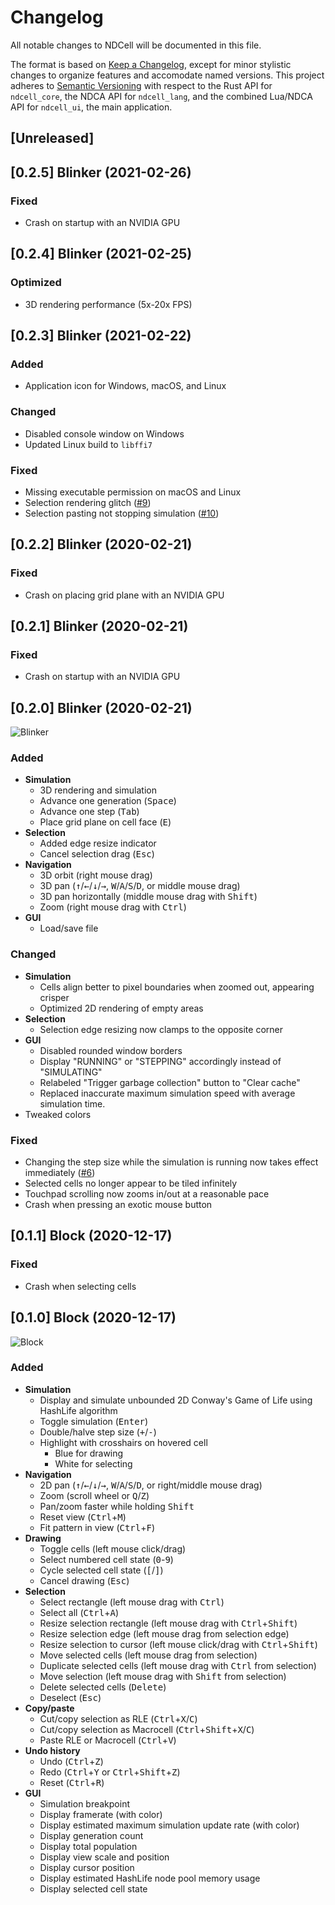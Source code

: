 # Changelog

All notable changes to NDCell will be documented in this file.

The format is based on [Keep a Changelog](https://keepachangelog.com/en/1.0.0/), except for minor stylistic changes to organize features and accomodate named versions. This project adheres to [Semantic Versioning](https://semver.org/spec/v2.0.0.html) with respect to the Rust API for `ndcell_core`, the NDCA API for `ndcell_lang`, and the combined Lua/NDCA API for `ndcell_ui`, the main application.

## [Unreleased]

## [0.2.5] Blinker (2021-02-26)

### Fixed

- Crash on startup with an NVIDIA GPU

## [0.2.4] Blinker (2021-02-25)

### Optimized

- 3D rendering performance (5x-20x FPS)

## [0.2.3] Blinker (2021-02-22)

### Added

- Application icon for Windows, macOS, and Linux

### Changed

- Disabled console window on Windows
- Updated Linux build to `libffi7`

### Fixed

- Missing executable permission on macOS and Linux
- Selection rendering glitch ([#9][i9])
- Selection pasting not stopping simulation ([#10][i10])

[i9]: https://github.com/HactarCE/NDCell/issues/9
[i10]: https://github.com/HactarCE/NDCell/issues/10

## [0.2.2] Blinker (2020-02-21)

### Fixed

- Crash on placing grid plane with an NVIDIA GPU

## [0.2.1] Blinker (2020-02-21)

### Fixed

- Crash on startup with an NVIDIA GPU

## [0.2.0] Blinker (2020-02-21)

![Blinker](https://user-images.githubusercontent.com/6060305/108616710-f3316780-73dd-11eb-858f-1cda97cad993.png)

### Added

- **Simulation**
  - 3D rendering and simulation
  - Advance one generation (<kbd>Space</kbd>)
  - Advance one step (<kbd>Tab</kbd>)
  - Place grid plane on cell face (<kbd>E</kbd>)
- **Selection**
  - Added edge resize indicator
  - Cancel selection drag (<kbd>Esc</kbd>)
- **Navigation**
  - 3D orbit (right mouse drag)
  - 3D pan (<kbd>↑</kbd>/<kbd>←</kbd>/<kbd>↓</kbd>/<kbd>→</kbd>, <kbd>W</kbd>/<kbd>A</kbd>/<kbd>S</kbd>/<kbd>D</kbd>, or middle mouse drag)
  - 3D pan horizontally (middle mouse drag with <kbd>Shift</kbd>)
  - Zoom (right mouse drag with <kbd>Ctrl</kbd>)
- **GUI**
  - Load/save file

### Changed

- **Simulation**
  - Cells align better to pixel boundaries when zoomed out, appearing crisper
  - Optimized 2D rendering of empty areas
- **Selection**
  - Selection edge resizing now clamps to the opposite corner
- **GUI**
  - Disabled rounded window borders
  - Display "RUNNING" or "STEPPING" accordingly instead of "SIMULATING"
  - Relabeled "Trigger garbage collection" button to "Clear cache"
  - Replaced inaccurate maximum simulation speed with average simulation time.
- Tweaked colors

### Fixed

- Changing the step size while the simulation is running now takes effect immediately ([#6][i6])
- Selected cells no longer appear to be tiled infinitely
- Touchpad scrolling now zooms in/out at a reasonable pace
- Crash when pressing an exotic mouse button

[i6]: https://github.com/HactarCE/NDCell/issues/6

## [0.1.1] Block (2020-12-17)

### Fixed

- Crash when selecting cells

## [0.1.0] Block (2020-12-17)

![Block](https://user-images.githubusercontent.com/6060305/102452302-21727f80-4008-11eb-891d-6a2ac2bd410f.png)

### Added

- **Simulation**
  - Display and simulate unbounded 2D Conway's Game of Life using HashLife algorithm
  - Toggle simulation (<kbd>Enter</kbd>)
  - Double/halve step size (<kbd>+</kbd>/<kbd>-</kbd>)
  - Highlight with crosshairs on hovered cell
    - Blue for drawing
    - White for selecting
- **Navigation**
  - 2D pan (<kbd>↑</kbd>/<kbd>←</kbd>/<kbd>↓</kbd>/<kbd>→</kbd>, <kbd>W</kbd>/<kbd>A</kbd>/<kbd>S</kbd>/<kbd>D</kbd>, or right/middle mouse drag)
  - Zoom (scroll wheel or <kbd>Q</kbd>/<kbd>Z</kbd>)
  - Pan/zoom faster while holding <kbd>Shift</kbd>
  - Reset view (<kbd>Ctrl</kbd>+<kbd>M</kbd>)
  - Fit pattern in view (<kbd>Ctrl</kbd>+<kbd>F</kbd>)
- **Drawing**
  - Toggle cells (left mouse click/drag)
  - Select numbered cell state (<kbd>0</kbd>-<kbd>9</kbd>)
  - Cycle selected cell state (<kbd>[</kbd>/<kbd>]</kbd>)
  - Cancel drawing (<kbd>Esc</kbd>)
- **Selection**
  - Select rectangle (left mouse drag with <kbd>Ctrl</kbd>)
  - Select all (<kbd>Ctrl</kbd>+<kbd>A</kbd>)
  - Resize selection rectangle (left mouse drag with <kbd>Ctrl</kbd>+<kbd>Shift</kbd>)
  - Resize selection edge (left mouse drag from selection edge)
  - Resize selection to cursor (left mouse click/drag with <kbd>Ctrl</kbd>+<kbd>Shift</kbd>)
  - Move selected cells (left mouse drag from selection)
  - Duplicate selected cells (left mouse drag with <kbd>Ctrl</kbd> from selection)
  - Move selection (left mouse drag with <kbd>Shift</kbd> from selection)
  - Delete selected cells (<kbd>Delete</kbd>)
  - Deselect (<kbd>Esc</kbd>)
- **Copy/paste**
  - Cut/copy selection as RLE (<kbd>Ctrl</kbd>+<kbd>X</kbd>/<kbd>C</kbd>)
  - Cut/copy selection as Macrocell (<kbd>Ctrl</kbd>+<kbd>Shift</kbd>+<kbd>X</kbd>/<kbd>C</kbd>)
  - Paste RLE or Macrocell (<kbd>Ctrl</kbd>+<kbd>V</kbd>)
- **Undo history**
  - Undo (<kbd>Ctrl</kbd>+<kbd>Z</kbd>)
  - Redo (<kbd>Ctrl</kbd>+<kbd>Y</kbd> or <kbd>Ctrl</kbd>+<kbd>Shift</kbd>+<kbd>Z</kbd>)
  - Reset (<kbd>Ctrl</kbd>+<kbd>R</kbd>)
- **GUI**
  - Simulation breakpoint
  - Display framerate (with color)
  - Display estimated maximum simulation update rate (with color)
  - Display generation count
  - Display total population
  - Display view scale and position
  - Display cursor position
  - Display estimated HashLife node pool memory usage
  - Display selected cell state
